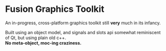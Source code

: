 # Fusion Graphics Toolkit

An in-progress, cross-platform graphics toolkit still <b>very</b> much in its infancy. <br/>

Built using an object model, and signals and slots api somewhat reminiscent of Qt, but using plain old c++. <br/>
<b> No meta-object, moc-ing craziness. </b>
